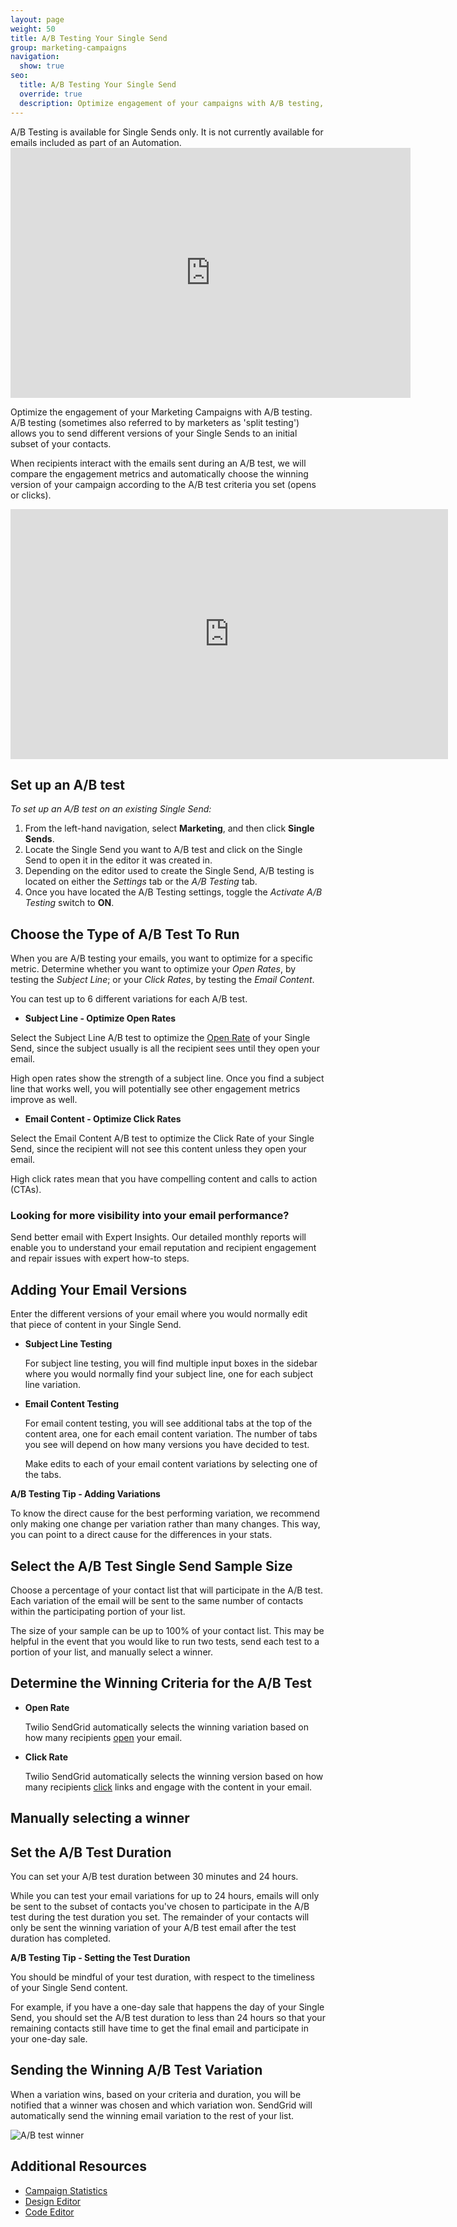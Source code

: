 ```yaml
---
layout: page
weight: 50
title: A/B Testing Your Single Send
group: marketing-campaigns
navigation:
  show: true
seo:
  title: A/B Testing Your Single Send
  override: true
  description: Optimize engagement of your campaigns with A/B testing, by sending different versions of your emails to a small subset of your contacts and measuring the engagement results.
---
```


<call-out>
A/B Testing is available for Single Sends only. It is not currently available for emails included as part of an Automation.
</call-out>

<iframe src="https://player.vimeo.com/video/385360745" width="640" height="400" frameborder="0" allow="autoplay; fullscreen" allowfullscreen></iframe>

Optimize the engagement of your Marketing Campaigns with A/B testing. A/B testing (sometimes also referred to by marketers as 'split testing') allows you to send different versions of your Single Sends to an initial subset of your contacts.

When recipients interact with the emails sent during an A/B test, we will compare the engagement metrics and automatically choose the winning version of your campaign according to the A/B test criteria you set (opens or clicks).

<iframe src="https://player.vimeo.com/video/225916632" width="700" height="400" frameborder="0" webkitallowfullscreen mozallowfullscreen allowfullscreen></iframe>

## Set up an A/B test

_To set up an A/B test on an existing Single Send:_

1. From the left-hand navigation, select **Marketing**, and then click **Single Sends**.
2. Locate the Single Send you want to A/B test and click on the Single Send to open it in the editor it was created in.
3. Depending on the editor used to create the Single Send, A/B testing is located on either the _Settings_ tab or the _A/B Testing_ tab.
4. Once you have located the A/B Testing settings, toggle the _Activate A/B Testing_ switch to **ON**.

## Choose the Type of A/B Test To Run

When you are A/B testing your emails, you want to optimize for a specific metric. Determine whether you want to optimize your _Open Rates_, by testing the _Subject Line_; or your _Click Rates_, by testing the _Email Content_.

<call-out>

You can test up to 6 different variations for each A/B test.

</call-out>

- **Subject Line - Optimize Open Rates**

Select the Subject Line A/B test to optimize the [Open Rate]({{root_url}}/glossary/open-rate/) of your Single Send, since the subject usually is all the recipient sees until they open your email.

High open rates show the strength of a subject line. Once you find a subject line that works well, you will potentially see other engagement metrics improve as well.

- **Email Content - Optimize Click Rates**

Select the Email Content A/B test to optimize the Click Rate of your Single Send, since the recipient will not see this content unless they open your email.

High click rates mean that you have compelling content and calls to action (CTAs).

<call-out-link linktext="EXPERT INSIGHTS" img="/img/expert-insights-promo2.png" link="https://sendgrid.com/solutions/expert-insights/">

### Looking for more visibility into your email performance?

Send better email with Expert Insights. Our detailed monthly reports will enable you to understand your email reputation and recipient engagement and repair issues with expert how-to steps.

</call-out-link>

## Adding Your Email Versions

Enter the different versions of your email where you would normally edit that piece of content in your Single Send.

- **Subject Line Testing**

  For subject line testing, you will find multiple input boxes in the sidebar where you would normally find your subject line, one for each subject line variation.

- **Email Content Testing**

  For email content testing, you will see additional tabs at the top of the content area, one for each email content variation. The number of tabs you see will depend on how many versions you have decided to test.

  Make edits to each of your email content variations by selecting one of the tabs.

<call-out>

**A/B Testing Tip - Adding Variations**

To know the direct cause for the best performing variation, we recommend only making one change per variation rather than many changes. This way, you can point to a direct cause for the differences in your stats.

</call-out>

## Select the A/B Test Single Send Sample Size

Choose a percentage of your contact list that will participate in the A/B test. Each variation of the email will be sent to the same number of contacts within the participating portion of your list.

<call-out>
The size of your sample can be up to 100% of your contact list. This may be helpful in the event that you would like to run two tests, send each test to a portion of your list, and manually select a winner. 
</call-out>

## Determine the Winning Criteria for the A/B Test

- **Open Rate**

  Twilio SendGrid automatically selects the winning variation based on how many recipients [open]({{root_url}}/glossary/opens/) your email.

- **Click Rate**

  Twilio SendGrid automatically selects the winning version based on how many recipients [click]({{root_url}}/glossary/clicks/) links and engage with the content in your email.

## Manually selecting a winner

## Set the A/B Test Duration

You can set your A/B test duration between 30 minutes and 24 hours.

While you can test your email variations for up to 24 hours, emails will only be sent to the subset of contacts you've chosen to participate in the A/B test during the test duration you set. The remainder of your contacts will only be sent the winning variation of your A/B test email after the test duration has completed.

<call-out>

**A/B Testing Tip - Setting the Test Duration**

You should be mindful of your test duration, with respect to the timeliness of your Single Send content.

For example, if you have a one-day sale that happens the day of your Single Send, you should set the A/B test duration to less than 24 hours so that your remaining contacts still have time to get the final email and participate in your one-day sale.

</call-out>

## Sending the Winning A/B Test Variation

When a variation wins, based on your criteria and duration, you will be notified that a winner was chosen and which variation won. SendGrid will automatically send the winning email variation to the rest of your list.

![]({{root_url}}/images/ab_testing_4.png 'A/B test winner')

## Additional Resources

- [Campaign Statistics]({{root_url}}/ui/analytics-and-reporting/marketing-campaigns-stats/)
- [Design Editor]({{root_url}}/ui/sending-email/editor/#the-design-editor)
- [Code Editor]({{root_url}}/ui/sending-email/editor/#the-code-editor)
